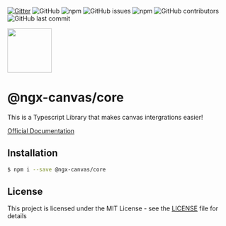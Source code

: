 [![Gitter](https://badges.gitter.im/ngx-canvas/core.svg)](https://gitter.im/ngx-canvas/core?utm_source=badge&utm_medium=badge&utm_campaign=pr-badge) ![GitHub](https://img.shields.io/github/license/ngx-canvas/core) ![npm](https://img.shields.io/npm/dm/@ngx-canvas/core) ![GitHub issues](https://img.shields.io/github/issues-raw/ngx-canvas/core) ![npm](https://img.shields.io/npm/v/@ngx-canvas/core) ![GitHub contributors](https://img.shields.io/github/contributors/ngx-canvas/core) ![GitHub last commit](https://img.shields.io/github/last-commit/ngx-canvas/core)

<img src='https://ngx-canvas.github.io/sdk/assets/icons/icon-512x512.png' width='100'>

# @ngx-canvas/core

This is a Typescript Library that makes canvas intergrations easier!

[Official Documentation](https://ngx-canvas.github.io/sdk/docs/core)

## Installation

```sh
$ npm i --save @ngx-canvas/core
```

## License

This project is licensed under the MIT License - see the [LICENSE](LICENSE) file for details